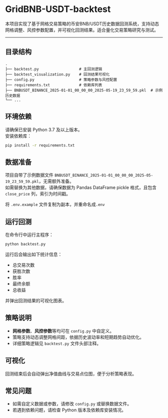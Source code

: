# GridBNB-USDT-backtest

本项目实现了基于网格交易策略的币安BNB/USDT历史数据回测系统，支持动态网格调整、风控参数配置，并可视化回测结果。适合量化交易策略研究与测试。

---

## 目录结构

```
.
├── backtest.py                  # 主回测逻辑
├── backtest_visualization.py    # 回测结果可视化
├── config.py                    # 策略参数与风控配置
├── requirements.txt             # 依赖库列表
├── BNBUSDT_BINANCE_2025-01-01_00_00_00_2025-05-19_23_59_59.pkl  # 示例历史数据
└── ...
```

## 环境依赖

请确保已安装 Python 3.7 及以上版本。  
安装依赖库：

```bash
pip install -r requirements.txt
```

## 数据准备

项目自带了示例数据文件 `BNBUSDT_BINANCE_2025-01-01_00_00_00_2025-05-19_23_59_59.pkl`，无需额外准备。  
如需替换为其他数据，请确保数据为 Pandas DataFrame pickle 格式，且包含 `close_price` 列，索引为时间戳。

将 `.env.example` 文件复制为副本，并重命名成`.env`

## 运行回测

在命令行中运行主程序：

```bash
python backtest.py
```

运行后会输出如下统计信息：

- 总交易次数
- 获胜次数
- 胜率
- 最终余额
- 总收益

并弹出回测结果的可视化图表。

## 策略说明

- **网格参数**、**风控参数**等均可在 `config.py` 中自定义。
- 策略支持动态调整网格间距，依据历史波动率和短期趋势自动优化。
- 详细策略逻辑见 `backtest.py` 文件头部注释。

## 可视化

回测结束后会自动弹出净值曲线与交易点位图，便于分析策略表现。

## 常见问题

- 如需自定义数据或参数，请修改 `config.py` 或替换数据文件。
- 若遇到依赖问题，请检查 Python 版本及依赖库安装情况。

